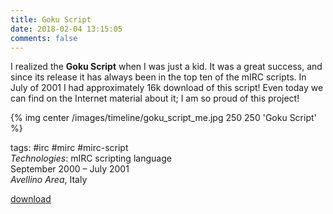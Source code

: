 ```yaml
---
title: Goku Script
date: 2018-02-04 13:15:05
comments: false
---
```

I realized the **Goku Script** when I was just a kid. It was a great success, and since its release it has always been in the top ten of the mIRC scripts. In July of 2001 I had approximately 16k download of this script! Even today we can find on the Internet material about it; I am so proud of this project!

{% img center /images/timeline/goku_script_me.jpg 250 250 'Goku Script' %}

tags: #irc #mirc #mirc-script  
_Technologies_: mIRC scripting language  
September 2000 – July 2001  
_Avellino Area_, Italy

[<i class="fa fa-download" aria-hidden="true"></i> download](/downloads/goku4.zip)
